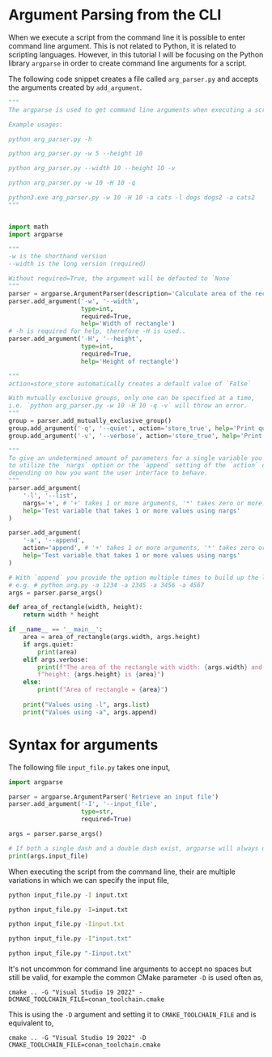 # Argument Parsing from the CLI

When we execute a script from the command line it is possible to enter command line argument. This is not related to Python, it is related to scripting languages. However, in this tutorial I will be focusing on the Python library `argparse` in order to create command line arguments for a script.

The following code snippet creates a file called `arg_parser.py` and accepts
the arguments created by `add_argument`.

```Python
"""
The argparse is used to get command line arguments when executing a script.

Example usages:

python arg_parser.py -h

python arg_parser.py -w 5 --height 10

python arg_parser.py --width 10 --height 10 -v

python arg_parser.py -w 10 -H 10 -q

python3.exe arg_parser.py -w 10 -H 10 -a cats -l dogs dogs2 -a cats2
"""


import math
import argparse

"""
-w is the shorthand version
--width is the long version (required)

Without required=True, the argument will be defauted to `None`
"""
parser = argparse.ArgumentParser(description='Calculate area of the rectangle')
parser.add_argument('-w', '--width', 
                    type=int, 
                    required=True, 
                    help='Width of rectangle')
# -h is required for help, therefore -H is used..
parser.add_argument('-H', '--height', 
                    type=int, 
                    required=True, 
                    help='Height of rectangle')

"""
action=store_store automatically creates a default value of `False`

With mutually exclusive groups, only one can be specified at a time,
i.e. `python arg_parser.py -w 10 -H 10 -q -v` will throw an error.
"""
group = parser.add_mutually_exclusive_group()
group.add_argument('-q', '--quiet', action='store_true', help='Print quietly')
group.add_argument('-v', '--verbose', action='store_true', help='Print verbose')

"""
To give an undetermined amount of parameters for a single variable you need
to utilize the `nargs` option or the `append` setting of the `action` option,
depending on how you want the user interface to behave.
"""
parser.add_argument(
    '-l', '--list',
    nargs='+', # '+' takes 1 or more arguments, '*' takes zero or more.
    help='Test variable that takes 1 or more values using nargs'
)

parser.add_argument(
    '-a', '--append',
    action='append', # '+' takes 1 or more arguments, '*' takes zero or more.
    help='Test variable that takes 1 or more values using nargs'
)

# With `append` you provide the option multiple times to build up the list.
# e.g. # python arg.py -a 1234 -a 2345 -a 3456 -a 4567
args = parser.parse_args()

def area_of_rectangle(width, height):
    return width * height

if __name__ == '__main__':
    area = area_of_rectangle(args.width, args.height)
    if args.quiet:
        print(area)
    elif args.verbose:
        print(f"The area of the rectangle with width: {args.width} and " \
        f"height: {args.height} is {area}")
    else:
        print(f"Area of rectangle = {area}")
        
    print("Values using -l", args.list)
    print("Values using -a", args.append)
```

# Syntax for arguments

The following file `input_file.py` takes one input,

```Python
import argparse

parser = argparse.ArgumentParser('Retrieve an input file')
parser.add_argument('-I', '--input_file',
                    type=str,
                    required=True)

args = parser.parse_args()

# If both a single dash and a double dash exist, argparse will always use the double dash into the parse_args()
print(args.input_file)
```

When executing the script from the command line, their are multiple variations in which we can specify the input file,

```Bash
python input_file.py -I input.txt

python input_file.py -I=input.txt

python input_file.py -Iinput.txt

python input_file.py -I"input.txt"

python input_file.py "-Iinput.txt"
```

It's not uncommon for command line arguments to accept no spaces but still be valid, for example the common CMake parameter `-D` is used often as,

```
cmake .. -G "Visual Studio 19 2022" -DCMAKE_TOOLCHAIN_FILE=conan_toolchain.cmake
```

This is using the `-D` argument and setting it to `CMAKE_TOOLCHAIN_FILE` and is equivalent to,

```
cmake .. -G "Visual Studio 19 2022" -D CMAKE_TOOLCHAIN_FILE=conan_toolchain.cmake
```